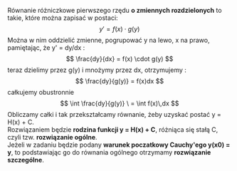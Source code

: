 Równanie różniczkowe pierwszego rzędu **o zmiennych rozdzielonych** to takie, które można zapisać w postaci:  
$$
y' = f(x) \cdot g(y)
$$
Można w nim oddzielić zmienne, pogrupować y na lewo, x na prawo, pamiętając, że y' = dy/dx : 
$$
\frac{dy}{dx} = f(x) \cdot g(y)
$$
teraz dzielimy przez g(y) i mnożymy przez dx, otrzymujemy :
$$
\frac{dy}{g(y)} = f(x)dx
$$
całkujemy obustronnie
$$
\int \frac{dy}{g(y)} \ = \int f(x)\,dx
$$
Obliczamy całki i tak przekształcamy równanie, żeby uzyskać postać y = H(x) + C.  
Rozwiązaniem będzie **rodzina funkcji y = H(x) + C**, różniąca się stałą C, czyli tzw. **rozwiązanie ogólne**.  
Jeżeli w zadaniu będzie podany **warunek poczatkowy Cauchy'ego y(x0) = y**, to podstawiając go do równania ogólnego otrzymamy **rozwiązanie szczególne**.  
